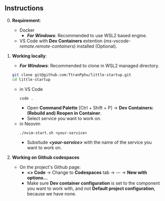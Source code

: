 ## Instructions

0.  **Requirement**:

    - Docker
      - **_For Windows_**: Recommended to use WSL2 based engine.
    - VS Code with **Dev Containers** extention (_ms-vscode-remote.remote-containers_) installed (Optional).

1.  **Working locally**:

    - **_For Windows_**: Recommended to clone in WSL2 managed directory.

    ```sh
    git clone git@github.com:TtranPphu/little-startup.git
    cd little-startup
    ```

    - in VS Code
      ```
      code .
      ```
      - Open **Command Palette** [Ctrl + Shift + P] -> **Dev Containers: (Rebuild and) Reopen in Container**.
      - Select service you want to work on.
    - in Neovim
      ```
      ./nvim-start.sh <your-service>
      ```
      - Subsitude **_\<your-service\>_** with the name of the service you want to work on.

2.  **Working on Github codespaces**

    - On the project's Github page:
      - **<> Code** -> Change to **Codespaces** tab -> **⋯** -> **New with options...**
      - Make sure **Dev container configuration** is set to the component you want to work with, and not **Default project configuration**, because we have none.

